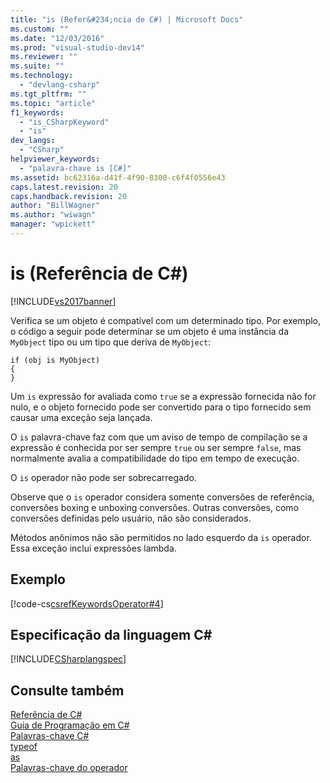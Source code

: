 ```yaml
---
title: "is (Refer&#234;ncia de C#) | Microsoft Docs"
ms.custom: ""
ms.date: "12/03/2016"
ms.prod: "visual-studio-dev14"
ms.reviewer: ""
ms.suite: ""
ms.technology: 
  - "devlang-csharp"
ms.tgt_pltfrm: ""
ms.topic: "article"
f1_keywords: 
  - "is_CSharpKeyword"
  - "is"
dev_langs: 
  - "CSharp"
helpviewer_keywords: 
  - "palavra-chave is [C#]"
ms.assetid: bc62316a-d41f-4f90-8300-c6f4f0556e43
caps.latest.revision: 20
caps.handback.revision: 20
author: "BillWagner"
ms.author: "wiwagn"
manager: "wpickett"
---
```

# is (Refer&#234;ncia de C#)
[!INCLUDE[vs2017banner](../../../csharp/includes/vs2017banner.md)]

Verifica se um objeto é compatível com um determinado tipo.  Por exemplo, o código a seguir pode determinar se um objeto é uma instância da `MyObject` tipo ou um tipo que deriva de `MyObject`:  
  
```  
if (obj is MyObject)  
{  
}  
```  
  
 Um `is` expressão for avaliada como `true` se a expressão fornecida não for nulo, e o objeto fornecido pode ser convertido para o tipo fornecido sem causar uma exceção seja lançada.  
  
 O `is` palavra\-chave faz com que um aviso de tempo de compilação se a expressão é conhecida por ser sempre `true` ou ser sempre `false`, mas normalmente avalia a compatibilidade do tipo em tempo de execução.  
  
 O `is` operador não pode ser sobrecarregado.  
  
 Observe que o `is` operador considera somente conversões de referência, conversões boxing e unboxing conversões.  Outras conversões, como conversões definidas pelo usuário, não são considerados.  
  
 Métodos anônimos não são permitidos no lado esquerdo da `is` operador.  Essa exceção inclui expressões lambda.  
  
## Exemplo  
 [!code-cs[csrefKeywordsOperator#4](../../../csharp/language-reference/keywords/codesnippet/CSharp/is_1.cs)]  
  
## Especificação da linguagem C\#  
 [!INCLUDE[CSharplangspec](../../../csharp/language-reference/keywords/includes/csharplangspec_md.md)]  
  
## Consulte também  
 [Referência de C\#](../../../csharp/language-reference/index.md)   
 [Guia de Programação em C\#](../../../csharp/programming-guide/index.md)   
 [Palavras\-chave C\#](../../../csharp/language-reference/keywords/index.md)   
 [typeof](../../../csharp/language-reference/keywords/typeof.md)   
 [as](../../../csharp/language-reference/keywords/as.md)   
 [Palavras\-chave do operador](../../../csharp/language-reference/keywords/operator-keywords.md)
